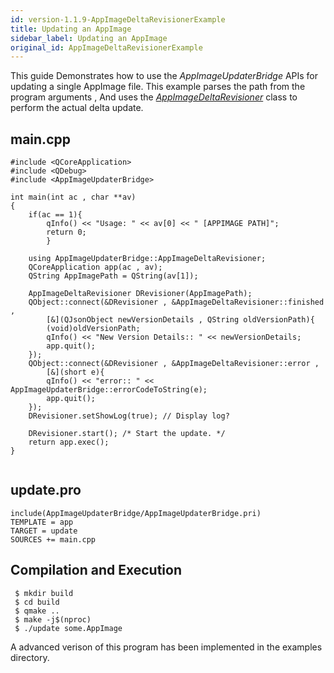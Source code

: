 ```yaml
---
id: version-1.1.9-AppImageDeltaRevisionerExample
title: Updating an AppImage
sidebar_label: Updating an AppImage
original_id: AppImageDeltaRevisionerExample
---
```


This guide Demonstrates how to use the *AppImageUpdaterBridge* APIs for updating a single AppImage file.
This example parses the path from the program arguments , And uses the *[AppImageDeltaRevisioner](ClassAppImageDeltaRevisioner.html)* class to perform the actual delta update.

## main.cpp

```
#include <QCoreApplication>
#include <QDebug>
#include <AppImageUpdaterBridge>

int main(int ac , char **av)
{
	if(ac == 1){
		qInfo() << "Usage: " << av[0] << " [APPIMAGE PATH]";
		return 0;	
        }
	
	using AppImageUpdaterBridge::AppImageDeltaRevisioner;
	QCoreApplication app(ac , av);
 	QString AppImagePath = QString(av[1]);

	AppImageDeltaRevisioner DRevisioner(AppImagePath);
	QObject::connect(&DRevisioner , &AppImageDeltaRevisioner::finished ,
        [&](QJsonObject newVersionDetails , QString oldVersionPath){
		(void)oldVersionPath;
		qInfo() << "New Version Details:: " << newVersionDetails;
		app.quit();
	});
	QObject::connect(&DRevisioner , &AppImageDeltaRevisioner::error ,
        [&](short e){
		qInfo() << "error:: " << AppImageUpdaterBridge::errorCodeToString(e);
		app.quit();
	});
	DRevisioner.setShowLog(true); // Display log?
	
	DRevisioner.start(); /* Start the update. */
	return app.exec();
}
 
```

## update.pro

```
include(AppImageUpdaterBridge/AppImageUpdaterBridge.pri)
TEMPLATE = app
TARGET = update
SOURCES += main.cpp
```

## Compilation and Execution

```
 $ mkdir build
 $ cd build
 $ qmake ..
 $ make -j$(nproc)
 $ ./update some.AppImage
```

A advanced verison of this program has been implemented in the examples directory.

